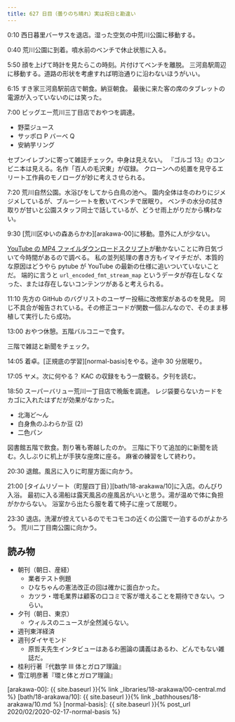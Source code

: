 ```yaml
---
title: 627 日目（曇りのち晴れ）実は祝日と勘違い
---
```


0:10 西日暮里バーサスを退店。湿った空気の中荒川公園に移動する。

0:40 荒川公園に到着。噴水前のベンチで休止状態に入る。

5:50 顔を上げて時計を見たらこの時刻。片付けてベンチを離脱。
三河島駅周辺に移動する。道路の形状を考慮すれば明治通りに沿わないほうがいい。

6:15 すき家三河島駅前店で朝食。納豆朝食。
最後に来た客の席のタブレットの電源が入っていないのには笑った。

7:00 ビッグエー荒川三丁目店でおやつを調達。

* 野菜ジュース
* サッポロ P バーベ Q
* 安納芋リング

セブンイレブンに寄って雑誌チェック。中身は見えない。
『ゴルゴ 13』のコンビニ本は見える。名作「百人の毛沢東」が収録。
クローンへの処置を見守るエリート工作員のモノローグが妙に考えさせられる。

7:20 荒川自然公園。水浴びをしてから白鳥の池へ。
園内全体は冬のわりにジメジメしているが、ブルーシートを敷いてベンチで居眠り。
ベンチの水分の拭き取りが甘いと公園スタッフ同士で話しているが、どうせ雨上がりだから構わない。

9:30 [荒川区ゆいの森あらかわ][arakawa-00]に移動。意外に人が少ない。

[YouTube の MP4 ファイルダウンロードスクリプト](https://github.com/showa-yojyo/bin/blob/master/dlmp4.py)が動かないことに昨日気づいて今時間があるので調べる。
私の並列処理の書き方もイマイチだが、本質的な原因はどうやら pytube が YouTube の最新の仕様に追いついていないことだ。
端的に言うと `url_encoded_fmt_stream_map` というデータが存在しなくなった、または存在しないコンテンツがあると考えられる。

11:10 先方の GitHub のバグリストのユーザー投稿に改修案があるのを発見。
同じ不具合が報告されている。その修正コードが関数一個ぶんなので、そのまま移植して実行したら成功。

13:00 おやつ休憩。五階バルコニーで食す。

三階で雑誌と新聞をチェック。

14:05 着卓。[正規底の学習][normal-basis]をやる。途中 30 分居眠り。

17:05 ヤメ。次に何やる？ KAC の収録をもう一度観る。夕刊を読む。

18:50 スーパーバリュー荒川一丁目店で晩飯を調達。
レジ袋要らないカードをカゴに入れたはずだが効果がなかった。

* 北海ど～ん
* 白身魚のふわらか豆 (2)
* 二色パン

図書館五階で飲食。割り箸も寄越したのか。
三階に下りて追加的に新聞を読む。久しぶりに机上が手狭な座席に座る。
麻雀の練習をして終わり。

20:30 退館。風呂に入りに町屋方面に向かう。

21:00 [タイムリゾート（町屋四丁目）][bath/18-arakawa/10]に入店。のんびり入浴。
最初に入る湯船は露天風呂の座風呂がいいと思う。湯が温めで体に負担がかからない。
浴室から出たら服を着て椅子に座って居眠り。

23:30 退店。洗濯が控えているのでモコモコの近くの公園で一泊するのがよかろう。
荒川二丁目南公園に向かう。

## 読み物

* 朝刊（朝日、産経）
  * 業者テスト例題
  * ひなちゃんの憲法改正の回は確かに面白かった。
  * カツラ・増毛業界は顧客の口コミで客が増えることを期待できない。つらい。
* 夕刊（朝日、東京）
  * ウィルスのニュースが全然減らない。
* 週刊東洋経済
* 週刊ダイヤモンド
  * 原哲夫先生インタビューはあるわ圏論の講義はあるわ、どんでもない雑誌だ。
* 桂利行著『代数学 III 体とガロア理論』
* 雪江明彦著『環と体とガロア理論』

[arakawa-00]: {{ site.baseurl }}{% link _libraries/18-arakawa/00-central.md %}
[bath/18-arakawa/10]: {{ site.baseurl }}{% link _bathhouses/18-arakawa/10.md %}
[normal-basis]: {{ site.baseurl }}{% post_url 2020/02/2020-02-17-normal-basis %}
